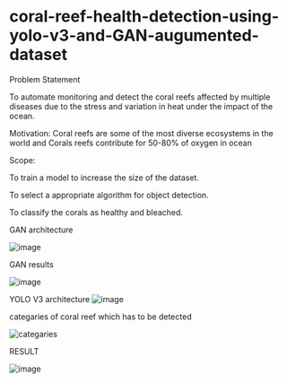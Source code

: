 # coral-reef-health-detection-using-yolo-v3-and-GAN-augumented-dataset

Problem Statement

To automate monitoring and  detect the coral reefs affected by multiple diseases due to the stress and variation in heat under the impact of the ocean.

Motivation: Coral reefs are some of the most diverse ecosystems in the world and Corals reefs contribute for 50-80% of oxygen in ocean

Scope:

To train a model to increase the size of the dataset.

To select a appropriate algorithm for object detection.

To classify the corals as healthy and bleached.



GAN architecture

![image](https://github.com/Ankush-kadu/coral-reef-health-detection-using-yolo-v3-and-GAN-augumented-dataset/assets/107274024/32d2588b-1ddf-4b6a-ba56-c98d71561dc2)


GAN results 

![image](https://github.com/Ankush-kadu/coral-reef-health-detection-using-yolo-v3-and-GAN-augumented-dataset/assets/107274024/26ede6ca-e3c5-489c-b832-f1282b265a00)





YOLO V3 architecture
![image](https://github.com/Ankush-kadu/coral-reef-health-detection-using-yolo-v3-and-GAN-augumented-dataset/assets/107274024/7091d25a-d550-452f-8c64-1258c5be6a5d)








categaries of coral reef which has to be detected

![categaries](https://github.com/Ankush-kadu/coral-reef-health-detection-using-yolo-v3-and-GAN-augumented-dataset/assets/107274024/db336fc4-3d8d-4b14-bffd-3365d65ba0e9)





RESULT


![image](https://github.com/Ankush-kadu/coral-reef-health-detection-using-yolo-v3-and-GAN-augumented-dataset/assets/107274024/30bc4117-5b99-45c6-9972-9cbcdb210466)
